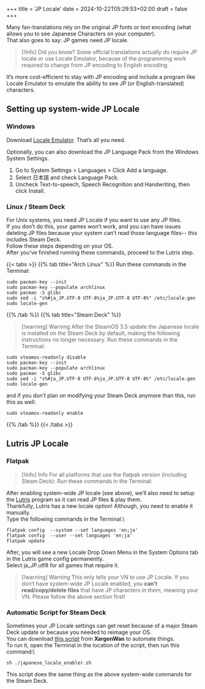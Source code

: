 +++
title = 'JP Locale'
date = 2024-10-22T05:29:53+02:00
draft = false
+++

Many fan-translations rely on the original JP fonts or text encoding (what allows you to see Japanese Characters on your computer).\
That also goes to say: JP games need JP locale.

> [!info] Did you know?
> Some official translations actually do require JP locale or use Locale Emulator, because of the programming work required to change from JP encoding to English encoding.

It’s more cost-efficient to stay with JP encoding and include a program like Locale Emulator to emulate the ability to see JP (or English-translated) characters.

## Setting up system-wide JP Locale

### Windows

Download [Locale Emulator](https://xupefei.github.io/Locale-Emulator/). That’s all you need.

Optionally, you can also download the JP Language Pack from the Windows System Settings.

1. Go to System Settings > Languages > Click Add a language.
2. Select 日本語 and check Language Pack.
3. Uncheck Text-to-speech, Speech Recognition and Handwriting, then click Install.

### Linux / Steam Deck

For Unix systems, you need JP Locale if you want to use any JP files.\
If you don’t do this, your games won’t work, and you can have issues deleting JP files because your system can’t read those language files-- this includes Steam Deck. \
Follow these steps depending on your OS. \
After you’ve finished running these commands, proceed to the Lutris step.

{{< tabs >}}
{{% tab title="Arch Linux" %}}
Run these commands in the Terminal:
```
sudo pacman-key --init
sudo pacman-key --populate archlinux
sudo pacman -S glibc
sudo sed -i "s%#ja_JP.UTF-8 UTF-8%ja_JP.UTF-8 UTF-8%" /etc/locale.gen
sudo locale-gen
```
{{% /tab %}}
{{% tab title="Steam Deck" %}}
> [!warning] Warning
> After the SteamOS 3.5 update the Japanese locale is installed on the Steam Deck by default, making the following instructions no longer necessary.
Run these commands in the Terminal:
```
sudo steamos-readonly disable
sudo pacman-key --init
sudo pacman-key --populate archlinux
sudo pacman -S glibc
sudo sed -i "s%#ja_JP.UTF-8 UTF-8%ja_JP.UTF-8 UTF-8%" /etc/locale.gen
sudo locale-gen
```
and if you don’t plan on modifying your Steam Deck anymore than this, run this as well:
```
sudo steamos-readonly enable
```
{{% /tab %}}
{{< /tabs >}}

## Lutris JP Locale

### Flatpak

> [!info] Info
> For all platforms that use the flatpak version (including Steam Deck):
Run these commands in the Terminal:

After enabling system-wide JP locale (see above), we’ll also need to setup the [Lutris](/linux/lutris/) program so it can read JP files & play them.\
Thankfully, Lutris has a new locale option! Although, you need to enable it manually.\
Type the following commands in the Terminal.\

```
flatpak config  --system --set languages 'en;ja'
flatpak config  --user --set languages 'en;ja'
flatpak update
```
After, you will see a new Locale Drop Down Menu in the System Options tab in the Lutris game config permanently.\
Select ja_JP.utf8 for all games that require it.

> [!warning] Warning
> This only tells your VN to use JP Locale. If you don’t have system-wide JP Locale enabled, you **can’t read/copy/delete files** that have JP characters in them, meaning your VN. Please follow the above section first!

### Automatic Script for Steam Deck

Sometimes your JP Locale settings can get reset because of a major Steam Deck update or because you needed to reimage your OS.\
You can download [this script](https://gist.github.com/XargonWan/cc660daf92c224b7241cbf5a2bf12c47) from **XargonWan** to automate things.\
To run it, open the Terminal in the location of the script, then run this command:\

```
sh ./japanese_locale_enabler.sh
```

This script does the same thing as the above system-wide commands for the Steam Deck.
